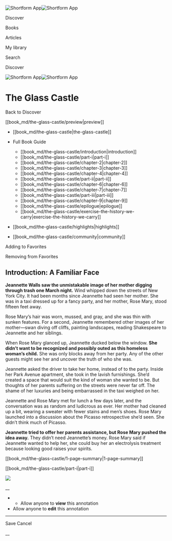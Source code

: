 ![Shortform App](/img/logo.36a2399e.svg)![Shortform App](/img/logo-dark.70c1b072.svg)

Discover

Books

Articles

My library

Search

Discover

![Shortform App](/img/logo.36a2399e.svg)![Shortform App](/img/logo-dark.70c1b072.svg)

# The Glass Castle

Back to Discover

[[book_md/the-glass-castle/preview|preview]]

  * [[book_md/the-glass-castle|the-glass-castle]]
  * Full Book Guide

    * [[book_md/the-glass-castle/introduction|introduction]]
    * [[book_md/the-glass-castle/part-i|part-i]]
    * [[book_md/the-glass-castle/chapter-2|chapter-2]]
    * [[book_md/the-glass-castle/chapter-3|chapter-3]]
    * [[book_md/the-glass-castle/chapter-4|chapter-4]]
    * [[book_md/the-glass-castle/part-ii|part-ii]]
    * [[book_md/the-glass-castle/chapter-6|chapter-6]]
    * [[book_md/the-glass-castle/chapter-7|chapter-7]]
    * [[book_md/the-glass-castle/part-iii|part-iii]]
    * [[book_md/the-glass-castle/chapter-9|chapter-9]]
    * [[book_md/the-glass-castle/epilogue|epilogue]]
    * [[book_md/the-glass-castle/exercise-the-history-we-carry|exercise-the-history-we-carry]]
  * [[book_md/the-glass-castle/highlights|highlights]]
  * [[book_md/the-glass-castle/community|community]]



Adding to Favorites 

Removing from Favorites 

## Introduction: A Familiar Face

**Jeannette Walls saw the unmistakable image of her mother digging through trash one March night.** Wind whipped down the streets of New York City. It had been months since Jeannette had seen her mother. She was in a taxi dressed up for a fancy party, and her mother, Rose Mary, stood fifteen feet away.

Rose Mary’s hair was worn, mussed, and gray, and she was thin with sunken features. For a second, Jeannette remembered other images of her mother—swan diving off cliffs, painting landscapes, reading Shakespeare to Jeannette and her siblings.

When Rose Mary glanced up, Jeannette ducked below the window. **She didn’t want to be recognized and possibly outed as this homeless woman’s child.** She was only blocks away from her party. Any of the other guests might see her and uncover the truth of who she was.

Jeannette asked the driver to take her home, instead of to the party. Inside her Park Avenue apartment, she took in the lavish furnishings. She’d created a space that would suit the kind of woman she wanted to be. But thoughts of her parents suffering on the streets were never far off. The shame of her luxuries and being embarrassed in the taxi weighed on her.

Jeannette and Rose Mary met for lunch a few days later, and the conversation was as random and ludicrous as ever. Her mother had cleaned up a bit, wearing a sweater with fewer stains and men’s shoes. Rose Mary launched into a discussion about the Picasso retrospective she’d seen. She didn’t think much of Picasso.

**Jeannette tried to offer her parents assistance, but Rose Mary pushed the idea away.** They didn’t need Jeannette’s money. Rose Mary said if Jeannette wanted to help her, she could buy her an electrolysis treatment because looking good raises your spirits.

[[book_md/the-glass-castle/1-page-summary|1-page-summary]]

[[book_md/the-glass-castle/part-i|part-i]]

![](https://bat.bing.com/action/0?ti=56018282&Ver=2&mid=344c7e0e-2c0a-4344-b969-e5b28ba4f1cd&sid=1711133063fa11eebdec89a8b8ae3bbc&vid=171147a063fa11eea7440fcfeb230d96&vids=0&msclkid=N&pi=0&lg=en-US&sw=800&sh=600&sc=24&nwd=1&tl=Shortform%20%7C%20Book&p=https%3A%2F%2Fwww.shortform.com%2Fapp%2Fbook%2Fthe-glass-castle%2Fintroduction&r=&lt=343&evt=pageLoad&sv=1&rn=501876)

__

  *   * Allow anyone to **view** this annotation
  * Allow anyone to **edit** this annotation



* * *

Save Cancel

__




